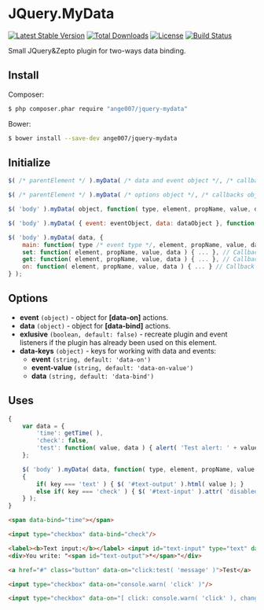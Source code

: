 # JQuery.MyData
[![Latest Stable Version](https://poser.pugx.org/ange007/jquery-mydata/v/stable)](https://packagist.org/packages/ange007/jquery-mydata)
[![Total Downloads](https://poser.pugx.org/ange007/jquery-mydata/downloads)](https://packagist.org/packages/ange007/jquery-mydata)
[![License](https://poser.pugx.org/ange007/jquery-mydata/license)](https://packagist.org/packages/ange007/jquery-mydata)
[![Build Status](https://travis-ci.org/ange007/JQuery.myData.svg?branch=master)](https://travis-ci.org/ange007/JQuery.myData)

Small JQuery&amp;Zepto plugin for two-ways data binding.

## Install
Composer:
```sh
$ php composer.phar require "ange007/jquery-mydata"
```
Bower:
```sh
$ bower install --save-dev ange007/jquery-mydata
```

## Initialize
```javascript
$( /* parentElement */ ).myData( /* data and event object */, /* callback from all actions */ );
```
```javascript
$( /* parentElement */ ).myData( /* options object */, /* callbacks object */ );
```
```javascript
$( 'body' ).myData( object, function( type, element, propName, value, data ) { ... } );
```
```javascript
$( 'body' ).myData( { event: eventObject, data: dataObject }, function( type, element, propName, value, data ) { ... } );
```
```javascript
$( 'body' ).myData( data, {
	main: function( type /* event type */, element, propName, value, data ) { ... }, // Main callback from all actions
	set: function( element, propName, value, data ) { ... }, // Callback from SET action
	get: function( element, propName, value, data ) { ... }, // Callback from GET action
	on: function( element, propName, value, data ) { ... } // Callback from ON action
} );
```

## Options
- **event** ```(object)``` - object for **[data-on]** actions.
- **data** ```(object)``` - object for **[data-bind]** actions.
- **exlusive** ```(boolean, default: false)``` - recreate plugin and event listeners if the plugin has already been used on this element.
- **data-keys** ```(object)``` - keys for working with data and events:
	- **event** ```(string, default: 'data-on')```
	- **event-value** ```(string, default: 'data-on-value')```
	- **data** ```(string, default: 'data-bind')```

## Uses
```javascript
{
	var data = { 
		'time': getTime( ),
		'check': false,
		'test': function( value, data ) { alert( 'Test alert: ' + value ); }
	};

	$( 'body' ).myData( data, function( type, element, propName, value, data )
	{
		if( key === 'text' ) { $( '#text-output' ).html( value ); }
		else if( key === 'check' ) { $( '#text-input' ).attr( 'disabled', !value ); }
	} );
}
```

```html
<span data-bind="time"></span>
```
```html
<input type="checkbox" data-bind="check"/>
```
```html
<label><b>Text input:</b></label> <input id="text-input" type="text" data-bind="text"/>
<div>You write: "<span id="text-output">*</span>"</div>
```
```html
<a href="#" class="button" data-on="click:test( 'message' )">Test</a>
```
```html
<input type="checkbox" data-on="console.warn( 'click' )"/>
```
```html
<input type="checkbox" data-on="[ click: console.warn( 'click' ), change: console.warn( 'change' ) ]"/>
```